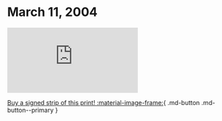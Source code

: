 # March 11, 2004

![](https://www.achewood.com/comic.php?date=03112004)

[Buy a signed strip of this print! :material-image-frame:](https://achewood-holiday-pop-up.myshopify.com/products/strip#03112004){ .md-button .md-button--primary }
